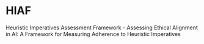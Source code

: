 # HIAF
Heuristic Imperatives Assessment Framework - Assessing Ethical Alignment in AI: A Framework for Measuring Adherence to Heuristic Imperatives
